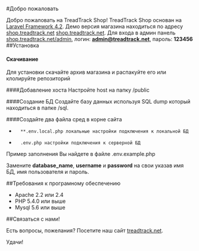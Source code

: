 #Добро пожаловать

Добро пожаловать на TreadTrack Shop! TreadTrack Shop основан на <a href="http://laravel.ru" target="_blank">Laravel Framework 4.2</a>. 
Демо версия магазина находиться по адресу [shop.treadtrack.net](http://shop.treadtrack.net) [shop.treadtrack.net](http://shop.treadtrack.net). 
Для входа в админ панель [shop.treadtrack.net/admin](http://shop.treadtrack.net/admin), логин: **admin@treadtrack.net**, пароль: **123456**  
##Установка
#### Cкачивание
Для установки скачайте архив магазина и распакуйте его или клолируйте репозиторий

####Добавление хоста
Настройте host на папку /public

####Создание БД
Создайте базу данных используя SQL dump который находиться в папке /sql.

####Создайте два файла сред в корне сайта
-		**.env.local.php локальные настройки подключения к локальной БД
-		.env.php настройки подключения к серверной БД

Пример заполнения Вы найдете в файле .env.example.php

Замените **database_name**, **username** и **password** на свои указав имя БД, имя пользователя и пароль.

##Требования к програмному обеспечению
-   Apache 2.2 или 2.4
-   PHP 5.4.0 или выше
-   Mysql 5.6 или выше

##Связаться с нами!

Есть вопросы, пожелания? Посетите наш сайт [treadtrack.net](http://treadtrack.net).

Удачи!
